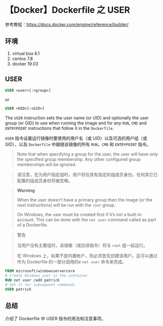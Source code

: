 # 【Docker】Dockerfile 之 USER

参考教程：https://docs.docker.com/engine/reference/builder/

## 环境

1. virtual box 6.1
2. centos 7.8
3. docker 19.03

## USER

```Dockerfile
USER <user>[:<group>]
```

or

```Dockerfile
USER <UID>[:<GID>]
```

The `USER` instruction sets the user name (or UID) and optionally the user group (or GID) to use when running the image and for any `RUN`, `CMD` and `ENTRYPOINT` instructions that follow it in the `Dockerfile`.

`USER` 指令设置运行镜像时要使用的用户名（或 UID）以及可选的用户组（或 GID），以及 `Dockerfile` 中跟随该镜像的所有 `RUN`，`CMD` 和 `ENTRYPOINT` 指令。

> Note that when specifying a group for the user, the user will have _only_ the specified group membership. Any other configured group memberships will be ignored.

>请注意，在为用户指定组时，用户将仅具有指定的组成员身份。任何其它已配置的组成员身份将被忽略。

> **Warning**
> 
> When the user doesn’t have a primary group then the image (or the next instructions) will be run with the `root` group.
> 
> On Windows, the user must be created first if it’s not a built-in account. This can be done with the `net user` command called as part of a Dockerfile.

> 警告
>
> 当用户没有主要组时，该镜像（或后续指令）将与 `root` 组一起运行。
>
> 在 Windows 上，如果不是内置帐户，则必须首先创建该用户。这可以通过作为 Dockerfile 的一部分调用的e `net user` 命令来完成。

```Dockerfile
FROM microsoft/windowsservercore
# Create Windows user in the container
RUN net user /add patrick
# Set it for subsequent commands
USER patrick
```

## 总结

介绍了 Dockerfile 中 USER 指令的用法和注意事项。